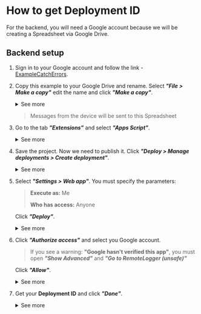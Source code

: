 # How to get Deployment ID
For the backend, you will need a Google account because we will be creating a Spreadsheet via Google Drive.
## Backend setup
1. Sign in to your Google account and follow the link - [ExampleCatchErrors](https://docs.google.com/spreadsheets/d/1o0yeFCif6yYyvPli04QuvCseUR7z5xFniZcsgXzTDfM/edit?usp=sharing).
2. Copy this example to your Google Drive and rename. Select ***"File > Make a copy"*** edit the name and click ***"Make a copy"***.
      <details>
      <summary>See more</summary>

      ![Make a copy](https://github.com/stalker-66/CatchErrors/blob/f1f8cbed86b519e3d7dd067033dc00cdc20dbdeb/Docs/res/1.png?raw=true)
      ![Make a copy](https://github.com/stalker-66/CatchErrors/blob/f1f8cbed86b519e3d7dd067033dc00cdc20dbdeb/Docs/res/2.png?raw=true)

      </details>
      
     > Messages from the device will be sent to this Spreadsheet
 3. Go to the tab ***"Extensions"*** and select ***"Apps Script"***.
      <details>
      <summary>See more</summary>

      ![Make a copy](https://github.com/stalker-66/CatchErrors/blob/f1f8cbed86b519e3d7dd067033dc00cdc20dbdeb/Docs/res/4.png?raw=true)

      </details>
 4. Save the project. Now we need to publish it. Click ***"Deploy > Manage deployments > Create deployment"***.
      <details>
      <summary>See more</summary>

      ![Make a copy](https://github.com/stalker-66/CatchErrors/blob/f1f8cbed86b519e3d7dd067033dc00cdc20dbdeb/Docs/res/7.png?raw=true)
      ![Make a copy](https://github.com/stalker-66/CatchErrors/blob/f1f8cbed86b519e3d7dd067033dc00cdc20dbdeb/Docs/res/8.png?raw=true)

      </details>
5. Select ***"Settings > Web app"***. You must specify the parameters:
      > **Execute as:** Me
      > 
      > **Who has access:** Anyone

      Click ***"Deploy"***.
      
      <details>
      <summary>See more</summary>

      ![Make a copy](https://github.com/stalker-66/CatchErrors/blob/f1f8cbed86b519e3d7dd067033dc00cdc20dbdeb/Docs/res/9.png?raw=true)
      ![Make a copy](https://github.com/stalker-66/CatchErrors/blob/f1f8cbed86b519e3d7dd067033dc00cdc20dbdeb/Docs/res/10.png?raw=true)

      </details>
6. Click ***"Authorize access"*** and select you Google account.

      > If you see a warning: **"Google hasn't verified this app"**, you must open ***"Show Advanced"*** and ***"Go to RemoteLogger (unsafe)"***
      
      Click ***"Allow"***.
      <details>
      <summary>See more</summary>

      ![Make a copy](https://github.com/stalker-66/CatchErrors/blob/f1f8cbed86b519e3d7dd067033dc00cdc20dbdeb/Docs/res/11.png?raw=true)
      ![Make a copy](https://github.com/stalker-66/CatchErrors/blob/f1f8cbed86b519e3d7dd067033dc00cdc20dbdeb/Docs/res/12.png?raw=true)
      ![Make a copy](https://github.com/stalker-66/CatchErrors/blob/f1f8cbed86b519e3d7dd067033dc00cdc20dbdeb/Docs/res/13.png?raw=true)
      ![Make a copy](https://github.com/stalker-66/CatchErrors/blob/f1f8cbed86b519e3d7dd067033dc00cdc20dbdeb/Docs/res/14.png?raw=true)

      </details>
7. Get your **Deployment ID** and click ***"Done"***.
      <details>
      <summary>See more</summary>

      ![Make a copy](https://github.com/stalker-66/CatchErrors/blob/f1f8cbed86b519e3d7dd067033dc00cdc20dbdeb/Docs/res/15.png?raw=true)

      </details>

